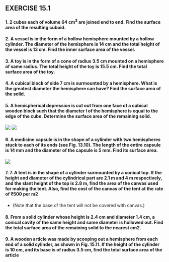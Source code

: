 
## EXERCISE 15.1
#### 1. 2 cubes each of volume 64 cm<sup>3</sup> are joined end to end. Find the surface area of the resulting cuboid.
#### 2. A vessel is in the form of a hollow hemisphere mounted by a hollow cylinder. The diameter of the hemisphere is 14 cm and the total height of the vessel is 13 cm. Find the inner surface area of the vessel.
#### 3. A toy is in the form of a cone of radius 3.5 cm mounted on a hemisphere of same radius. The total height of the toy is 15.5 cm. Find the total surface area of the toy.
#### 4. A cubical block of side 7 cm is surmounted by a hemisphere. What is the greatest diameter the hemisphere can have? Find the surface area of the solid.
#### 5. A hemispherical depression is cut out from one face of a cubical wooden block such that the diameter l of the hemisphere is equal to the edge of the cube. Determine the surface area of the remaining solid.

[![](https://img.youtube.com/vi/c9VW43sN4do/0.jpg)](https://www.youtube.com/watch?v=c9VW43sN4do)
[![](https://img.youtube.com/vi/5WfLzgxp3bQ/0.jpg)](https://www.youtube.com/watch?v=5WfLzgxp3bQ)

#### 6. A medicine capsule is in the shape of a cylinder with two hemispheres stuck to each of its ends (see Fig. 13.10). The length of the entire capsule is 14 mm and the diameter of the capsule is 5 mm. Find its surface area.
[![](https://img.youtube.com/vi/yvk5isgn4Z4/0.jpg)](https://www.youtube.com/watch?v=yvk5isgn4Z4)
#### 7. 7. A tent is in the shape of a cylinder surmounted by a conical top. If the height and diameter of the cylindrical part are 2.1 m and 4 m respectively, and the slant height of the top is 2.8 m, find the area of the canvas used for making the tent. Also, find the cost of the canvas of the tent at the rate of ₹500 per m2
* (Note that the base of the tent will not be covered with canvas.)
#### 8. From a solid cylinder whose height is 2.4 cm and diameter 1.4 cm, a conical cavity of the same height and same diameter is hollowed out. Find the total surface area of the remaining solid to the nearest cm2.
#### 9. A wooden article was made by scooping out a hemisphere from each end of a solid cylinder, as shown in Fig. 15.11. If the height of the cylinder is 10 cm, and its base is of radius 3.5 cm, find the total surface area of the article
